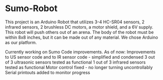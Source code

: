 # Sumo-Robot

This project is an Arduino Robot that utilizes 3-4 HC-SR04 sensors,
2 infrared sensors, 2 brushless DC motors, a motor shield, and a 6V supply.
This robot will push others out of an arena.
The body of the robot must be within 8x8 inches, but it can be made
out of any material. We chose Arduino as our platform.

Currently working on Sumo Code improvements. As of now:
Improvements to US sensor code and to IR sensor code - simplified and condensed
3 out of 3 ultrasonic sensors tested as functional
1 out of 3 infrared sensors tested as functional
Motor control fixed - no longer turning uncontrollably
Serial printouts added to monitor progress
